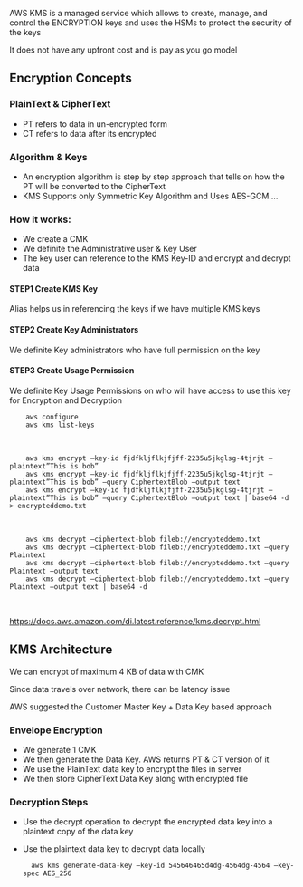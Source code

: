 AWS KMS is a managed service which allows to create, manage, and control the ENCRYPTION keys and uses the HSMs to protect the security of the keys


It does not have any upfront cost and is pay as you go model
 
## Encryption Concepts

### PlainText & CipherText
* PT refers to data in un-encrypted form
* CT refers to data after its encrypted
 
### Algorithm & Keys
* An encryption algorithm is step by step approach that tells on how the PT will be converted to the CipherText
* KMS Supports only Symmetric Key Algorithm and Uses AES-GCM….
 
### How it works:
* We create a CMK
* We definite the Administrative user & Key User
* The key user can reference to the KMS Key-ID and encrypt and decrypt data
 
#### STEP1 Create KMS Key
Alias helps us in referencing the keys if we have multiple KMS keys
 
#### STEP2 Create Key Administrators
We definite Key administrators who have full permission on the key 
 
#### STEP3 Create Usage Permission
We definite Key Usage Permissions on who will have access to use this key for Encryption and Decryption
 
 
        aws configure
        aws kms list-keys
 
 
 
        aws kms encrypt –key-id fjdfkljflkjfjff-2235u5jkglsg-4tjrjt –plaintext”This is bob”
        aws kms encrypt –key-id fjdfkljflkjfjff-2235u5jkglsg-4tjrjt –plaintext”This is bob” –query CiphertextBlob –output text
        aws kms encrypt –key-id fjdfkljflkjfjff-2235u5jkglsg-4tjrjt –plaintext”This is bob” –query CiphertextBlob –output text | base64 -d > encrypteddemo.txt
 
 
        aws kms decrypt –ciphertext-blob fileb://encrypteddemo.txt
        aws kms decrypt –ciphertext-blob fileb://encrypteddemo.txt –query Plaintext
        aws kms decrypt –ciphertext-blob fileb://encrypteddemo.txt –query Plaintext –output text
        aws kms decrypt –ciphertext-blob fileb://encrypteddemo.txt –query Plaintext –output text | base64 -d
 
 
 
https://docs.aws.amazon.com/di.latest.reference/kms.decrypt.html


## KMS Architecture
We can encrypt of maximum 4 KB of data with CMK


Since data travels over network, there can be latency issue


AWS suggested the Customer Master Key + Data Key based approach


### Envelope Encryption
* We generate 1 CMK
* We then generate the Data Key. AWS returns PT & CT version of it
* We use the PlainText data key to encrypt the files in server
* We then store CipherText Data Key along with encrypted file

### Decryption Steps
* Use the decrypt operation to decrypt the encrypted data key into a plaintext copy of the data key
* Use the plaintext data key to decrypt data locally


        aws kms generate-data-key –key-id 545646465d4dg-4564dg-4564 –key-spec AES_256
